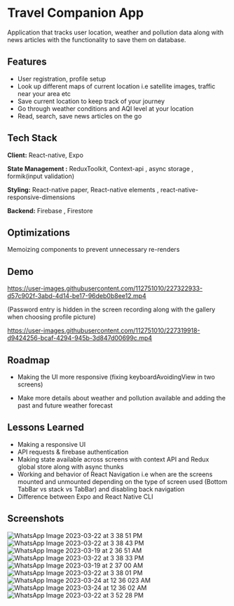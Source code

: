 
# Travel Companion App

Application that tracks user location, weather and pollution data along with news articles with the functionality to save them on database.

## Features
- User registration, profile setup 
- Look up different maps of current location i.e satellite images, traffic near your area etc
- Save current location to keep track of your journey
- Go through weather conditions and AQI level at your location
- Read, search, save news articles on the go


## Tech Stack

**Client:** React-native, Expo

**State Management :** ReduxToolkit, Context-api , async storage , formik(input validation)

**Styling:** React-native paper, React-native elements , react-native-responsive-dimensions


**Backend:** Firebase , Firestore


## Optimizations

Memoizing components to prevent unnecessary re-renders 


## Demo

https://user-images.githubusercontent.com/112751010/227322933-d57c902f-3abd-4d14-be17-96deb0b8ee12.mp4

(Password entry is hidden in the screen recording along with the gallery when choosing profile picture)

https://user-images.githubusercontent.com/112751010/227319918-d9424256-bcaf-4294-945b-3d847d00699c.mp4




## Roadmap

- Making the UI more responsive (fixing keyboardAvoidingView in two screens)

- Make more details about weather and pollution available and adding the past and future weather forecast

## Lessons Learned

- Making a responsive UI
- API requests & firebase authentication 
- Making state available across screens with context API and Redux global store along with async thunks
- Working and behavior of React Navigation i.e when are the screens mounted and unmounted depending on the type of screen used (Bottom TabBar vs stack vs TabBar) and disabling back navigation 
- Difference between Expo and React Native CLI



## Screenshots

![WhatsApp Image 2023-03-22 at 3 38 51 PM](https://user-images.githubusercontent.com/112751010/227320554-d6738f47-cbaf-4cfd-8288-5e34ccc53e40.jpeg)
![WhatsApp Image 2023-03-22 at 3 38 43 PM](https://user-images.githubusercontent.com/112751010/227320547-0e5a62d6-5fb9-4b18-8bf0-9cd764a21a8c.jpeg)
![WhatsApp Image 2023-03-19 at 2 36 51 AM](https://user-images.githubusercontent.com/112751010/226165655-73605f82-31fe-4af1-851f-10f314363dcc.jpeg)
![WhatsApp Image 2023-03-22 at 3 38 33 PM](https://user-images.githubusercontent.com/112751010/227720362-621e1a9e-222d-4d46-9f3c-858cfdcd733e.jpeg)
![WhatsApp Image 2023-03-19 at 2 37 00 AM](https://user-images.githubusercontent.com/112751010/226165667-815d33ba-ce6a-4376-940c-b295074b7d2e.jpeg)
![WhatsApp Image 2023-03-22 at 3 38 01 PM](https://user-images.githubusercontent.com/112751010/227320526-335226c7-2e47-43a4-b990-0bf70859f329.jpeg)
![WhatsApp Image 2023-03-24 at 12 36 023 AM](https://user-images.githubusercontent.com/112751010/227321941-07dc1a36-e182-47fa-acd4-33b36c6d08f2.jpeg)
![WhatsApp Image 2023-03-24 at 12 36 02 AM](https://user-images.githubusercontent.com/112751010/227321936-c637c9a2-3e7d-4590-9873-f60ac6e29c55.jpeg)
![WhatsApp Image 2023-03-22 at 3 52 28 PM](https://user-images.githubusercontent.com/112751010/227320561-0017bda2-bd26-4d57-80c3-3f5d0c308bed.jpeg)


